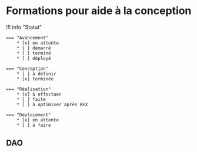 # Formations pour aide à la conception


!!! info "Statut"

    === "Avancement"
        * [x] en attente
        * [ ] démarré
        * [ ] terminé
        * [ ] déployé

    === "Conception"
        * [ ] à définir
        * [x] terminée

    === "Réalisation"
        * [x] à effectuer
        * [ ] faite
        * [ ] à optimiser après REX

    === "Déploiement"
        * [x] en attente
        * [ ] à faire


## DAO



